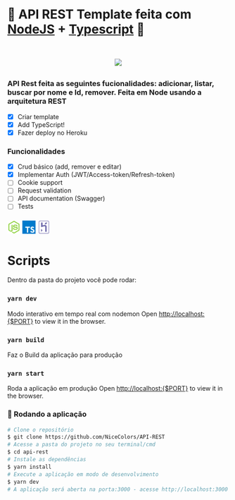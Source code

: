 # 📖 API REST Template feita com <a href="https://nodejs.org/pt-br/">NodeJS</a> + <a href="https://www.typescriptlang.org/">Typescript</a> 🚧
<h1 align="center">
<img  height="600" src="https://user-images.githubusercontent.com/54453426/147703942-176d20f1-feb3-4a6a-9110-c61ea8ea328a.png"/>
</h1>

### API Rest feita as seguintes fucionalidades: adicionar, listar, buscar por nome e Id, remover. Feita em Node usando a arquitetura REST

- [x] Criar template
- [x] Add TypeScript!
- [x] Fazer deploy no Heroku

### Funcionalidades
- [x] Crud básico (add, remover e editar)
- [x] Implementar Auth (JWT/Access-token/Refresh-token)
- [ ] Cookie support
- [ ] Request validation
- [ ] API documentation (Swagger)
- [ ] Tests

<h3>
<img height="30" src="https://raw.githubusercontent.com/devicons/devicon/master/icons/nodejs/nodejs-original.svg" />
<img height="30" src="https://raw.githubusercontent.com/github/explore/80688e429a7d4ef2fca1e82350fe8e3517d3494d/topics/typescript/typescript.png">
<img height="30" src="https://raw.githubusercontent.com/devicons/devicon/master/icons/heroku/heroku-original.svg">
</h3>

# Scripts

Dentro da pasta do projeto você pode rodar:

### `yarn dev`

Modo interativo em tempo real com nodemon
Open [http://localhost:{$PORT}](http://localhost:{$PORT}) to view it in the browser.

### `yarn build`

Faz o Build da aplicação para produção

### `yarn start`

Roda a aplicação em produção
Open [http://localhost:{$PORT}](http://localhost:{$PORT}) to view it in the browser.

### 🧭 Rodando a aplicação

```bash 
# Clone o repositório
$ git clone https://github.com/NiceColors/API-REST
# Acesse a pasta do projeto no seu terminal/cmd
$ cd api-rest
# Instale as dependências
$ yarn install
# Execute a aplicação em modo de desenvolvimento
$ yarn dev
# A aplicação será aberta na porta:3000 - acesse http://localhost:3000
```
